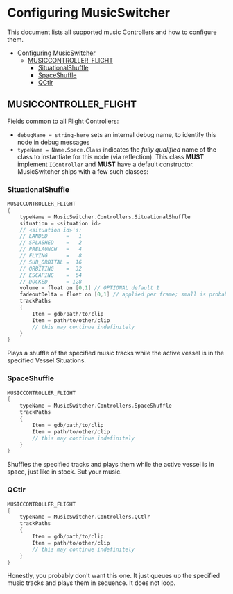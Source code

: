 # Configuring MusicSwitcher

This document lists all supported music Controllers and how to configure them.

- [Configuring MusicSwitcher](#configuring-musicswitcher)
  - [MUSICCONTROLLER\_FLIGHT](#musiccontroller_flight)
    - [SituationalShuffle](#situationalshuffle)
    - [SpaceShuffle](#spaceshuffle)
    - [QCtlr](#qctlr)

## MUSICCONTROLLER\_FLIGHT

Fields common to all Flight Controllers:
* `debugName = string-here` sets an internal debug name, to identify this node in debug messages
* `typeName = Name.Space.Class` indicates the *fully qualified* name of the class to instantiate for
  this node \(via reflection\). This class **MUST** implement `IController` and **MUST** have a default
  constructor. MusicSwitcher ships with a few such classes:

### SituationalShuffle
```go
MUSICCONTROLLER_FLIGHT
{
    typeName = MusicSwitcher.Controllers.SituationalShuffle
    situation = <situation id>
    // <situation id>'s:
    // LANDED      =   1
    // SPLASHED    =   2
    // PRELAUNCH   =   4
    // FLYING      =   8
    // SUB_ORBITAL =  16
    // ORBITING    =  32
    // ESCAPING    =  64
    // DOCKED      = 128
    volume = float on [0,1] // OPTIONAL default 1
    fadeoutDelta = float on [0,1] // applied per frame; small is probably good. OPTIONAL default 0.0125
    trackPaths
    {
        Item = gdb/path/to/clip
        Item = path/to/other/clip
        // this may continue indefinitely
    }
}
```
Plays a shuffle of the specified music tracks while the active vessel is in the specified Vessel.Situations.

### SpaceShuffle
```go
MUSICCONTROLLER_FLIGHT
{
    typeName = MusicSwitcher.Controllers.SpaceShuffle
    trackPaths
    {
        Item = gdb/path/to/clip
        Item = path/to/other/clip
        // this may continue indefinitely
    }
}
```
Shuffles the specified tracks and plays them while the active vessel is in space, just like in stock. But your music.

### QCtlr
```go
MUSICCONTROLLER_FLIGHT
{
    typeName = MusicSwitcher.Controllers.QCtlr
    trackPaths
    {
        Item = gdb/path/to/clip
        Item = path/to/other/clip
        // this may continue indefinitely
    }
}
```
Honestly, you probably don't want this one. It just queues up the specified music tracks and plays them in sequence. It
does not loop.